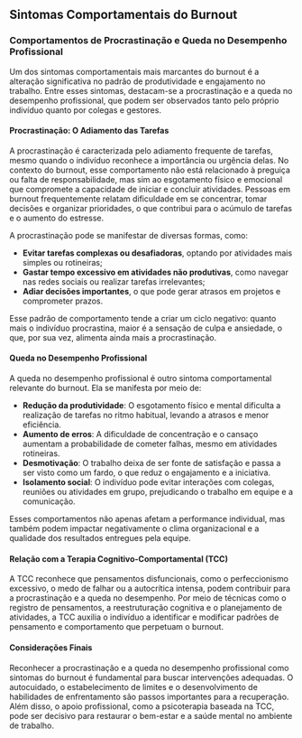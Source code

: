 
## Sintomas Comportamentais do Burnout

### Comportamentos de Procrastinação e Queda no Desempenho Profissional

Um dos sintomas comportamentais mais marcantes do burnout é a alteração significativa no padrão de produtividade e engajamento no trabalho. Entre esses sintomas, destacam-se a procrastinação e a queda no desempenho profissional, que podem ser observados tanto pelo próprio indivíduo quanto por colegas e gestores.

#### Procrastinação: O Adiamento das Tarefas

A procrastinação é caracterizada pelo adiamento frequente de tarefas, mesmo quando o indivíduo reconhece a importância ou urgência delas. No contexto do burnout, esse comportamento não está relacionado à preguiça ou falta de responsabilidade, mas sim ao esgotamento físico e emocional que compromete a capacidade de iniciar e concluir atividades. Pessoas em burnout frequentemente relatam dificuldade em se concentrar, tomar decisões e organizar prioridades, o que contribui para o acúmulo de tarefas e o aumento do estresse.

A procrastinação pode se manifestar de diversas formas, como:

- **Evitar tarefas complexas ou desafiadoras**, optando por atividades mais simples ou rotineiras;
- **Gastar tempo excessivo em atividades não produtivas**, como navegar nas redes sociais ou realizar tarefas irrelevantes;
- **Adiar decisões importantes**, o que pode gerar atrasos em projetos e comprometer prazos.

Esse padrão de comportamento tende a criar um ciclo negativo: quanto mais o indivíduo procrastina, maior é a sensação de culpa e ansiedade, o que, por sua vez, alimenta ainda mais a procrastinação.

#### Queda no Desempenho Profissional

A queda no desempenho profissional é outro sintoma comportamental relevante do burnout. Ela se manifesta por meio de:

- **Redução da produtividade**: O esgotamento físico e mental dificulta a realização de tarefas no ritmo habitual, levando a atrasos e menor eficiência.
- **Aumento de erros**: A dificuldade de concentração e o cansaço aumentam a probabilidade de cometer falhas, mesmo em atividades rotineiras.
- **Desmotivação**: O trabalho deixa de ser fonte de satisfação e passa a ser visto como um fardo, o que reduz o engajamento e a iniciativa.
- **Isolamento social**: O indivíduo pode evitar interações com colegas, reuniões ou atividades em grupo, prejudicando o trabalho em equipe e a comunicação.

Esses comportamentos não apenas afetam a performance individual, mas também podem impactar negativamente o clima organizacional e a qualidade dos resultados entregues pela equipe.

#### Relação com a Terapia Cognitivo-Comportamental (TCC)

A TCC reconhece que pensamentos disfuncionais, como o perfeccionismo excessivo, o medo de falhar ou a autocrítica intensa, podem contribuir para a procrastinação e a queda no desempenho. Por meio de técnicas como o registro de pensamentos, a reestruturação cognitiva e o planejamento de atividades, a TCC auxilia o indivíduo a identificar e modificar padrões de pensamento e comportamento que perpetuam o burnout.

#### Considerações Finais

Reconhecer a procrastinação e a queda no desempenho profissional como sintomas do burnout é fundamental para buscar intervenções adequadas. O autocuidado, o estabelecimento de limites e o desenvolvimento de habilidades de enfrentamento são passos importantes para a recuperação. Além disso, o apoio profissional, como a psicoterapia baseada na TCC, pode ser decisivo para restaurar o bem-estar e a saúde mental no ambiente de trabalho.
```
